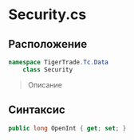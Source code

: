 
# Security.cs
## Расположение
```csharp
namespace TigerTrade.Tc.Data  
    class Security
```

> Описание

## Синтаксис
```csharp
public long OpenInt { get; set; }
```
